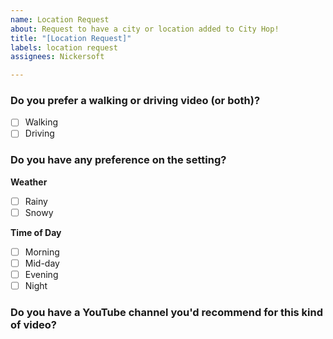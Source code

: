 ```yaml
---
name: Location Request
about: Request to have a city or location added to City Hop!
title: "[Location Request]"
labels: location request
assignees: Nickersoft

---
```


### Do you prefer a walking or driving video (or both)?

- [ ] Walking
- [ ] Driving

### Do you have any preference on the setting?

**Weather**

- [ ] Rainy
- [ ] Snowy

**Time of Day**

- [ ] Morning
- [ ] Mid-day
- [ ] Evening
- [ ] Night

### Do you have a YouTube channel you'd recommend for this kind of video?
